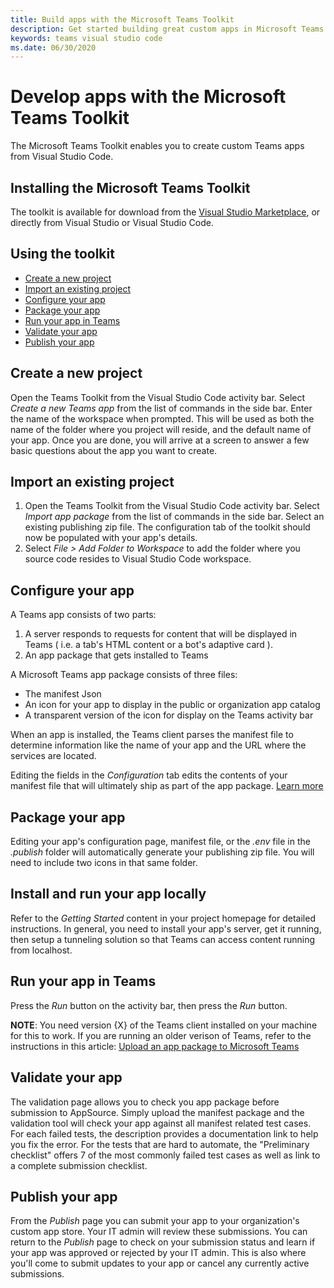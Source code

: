 ```yaml
---
title: Build apps with the Microsoft Teams Toolkit
description: Get started building great custom apps in Microsoft Teams using the Microsoft Teams Toolkit
keywords: teams visual studio code
ms.date: 06/30/2020
---
```

# Develop apps with the Microsoft Teams Toolkit

The Microsoft Teams Toolkit enables you to create custom Teams apps from Visual Studio Code.

## Installing the Microsoft Teams Toolkit

The toolkit is available for download from the [Visual Studio Marketplace](https://aka.ms/teams-toolkit), or directly from Visual Studio or Visual Studio Code.

## Using the toolkit
- [Create a new project](#create-a-new-project)
- [Import an existing project](#import-an-existing-project)
- [Configure your app](#configure-your-app)
- [Package your app](#package-your-app)
- [Run your app in Teams](#run-your-app-in-teams)
- [Validate your app](#validate-your-app)
- [Publish your app](#publish-your-app)

## Create a new project

Open the Teams Toolkit from the Visual Studio Code activity bar. Select *Create a new Teams app* from the list of commands in the side bar. Enter the name of the workspace when prompted. This will be used as both the name of the folder where you project will reside, and the default name of your app. Once you are done, you will arrive at a screen to answer a few basic questions about the app you want to create.

## Import an existing project

  1) Open the Teams Toolkit from the Visual Studio Code activity bar. Select *Import app package* from the list of commands in the side bar. Select an existing publishing zip file. The configuration tab of the toolkit should now be populated with your app's details.
  2) Select *File > Add Folder to Workspace* to add the folder where you source code resides to Visual Studio Code workspace.

## Configure your app

A Teams app consists of two parts:
  1) A server responds to requests for content that will be displayed in Teams ( i.e. a tab's HTML content or a bot's adaptive card ).
  2) An app package that gets installed to Teams

A Microsoft Teams app package consists of three files:
- The manifest Json
- An icon for your app to display in the public or organization app catalog
- A transparent version of the icon for display on the Teams activity bar

When an app is installed, the Teams client parses the manifest file to determine information like the name of your app and the URL where the services are located.

Editing the fields in the *Configuration* tab edits the contents of your manifest file that will ultimately ship as part of the app package. [Learn more](https://aka.ms/teams-toolkit-manifest)

## Package your app
Editing your app's configuration page, manifest file, or the *.env* file in the *.publish* folder will automatically generate your publishing zip file. You will need to include two icons in that same folder.

## Install and run your app locally
Refer to the *Getting Started* content in your project homepage for detailed instructions. In general, you need to install your app's server, get it running, then setup a tunneling solution so that Teams can access content running from localhost.

## Run your app in Teams

Press the *Run* button on the activity bar, then press the *Run* button.

**NOTE**: You need version {X} of the Teams client installed on your machine for this to work. If you are running an older verison of Teams, refer to the instructions in this article: [Upload an app package to Microsoft Teams](https://aka.ms/teams-toolkit-uploadapp)

## Validate your app

The validation page allows you to check you app package before submission to AppSource. Simply upload the manifest package and the validation tool will check your app against all manifest related test cases. For each failed tests, the description provides a documentation link to help you fix the error. For the tests that are hard to automate, the "Preliminary checklist" offers 7 of the most commonly failed test cases as well as link to a complete submission checklist.


## Publish your app

From the *Publish* page you can submit your app to your organization's custom app store. Your IT admin will review these submissions. You can return to the *Publish* page to check on your submission status and learn if your app was approved or rejected by your IT admin. This is also where you'll come to submit updates to your app or cancel any currently active submissions.

